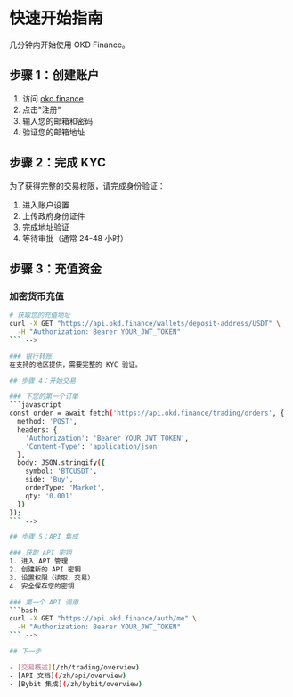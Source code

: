 # 快速开始指南

几分钟内开始使用 OKD Finance。

## 步骤 1：创建账户

1. 访问 [okd.finance](https://okd.finance)
2. 点击"注册"
3. 输入您的邮箱和密码
4. 验证您的邮箱地址

## 步骤 2：完成 KYC

为了获得完整的交易权限，请完成身份验证：

1. 进入账户设置
2. 上传政府身份证件
3. 完成地址验证
4. 等待审批（通常 24-48 小时）

## 步骤 3：充值资金

### 加密货币充值
```bash
# 获取您的充值地址
curl -X GET "https://api.okd.finance/wallets/deposit-address/USDT" \
  -H "Authorization: Bearer YOUR_JWT_TOKEN"
``` -->

### 银行转账
在支持的地区提供，需要完整的 KYC 验证。

## 步骤 4：开始交易

### 下您的第一个订单
```javascript
const order = await fetch('https://api.okd.finance/trading/orders', {
  method: 'POST',
  headers: {
    'Authorization': 'Bearer YOUR_JWT_TOKEN',
    'Content-Type': 'application/json'
  },
  body: JSON.stringify({
    symbol: 'BTCUSDT',
    side: 'Buy',
    orderType: 'Market',
    qty: '0.001'
  })
});
``` -->

## 步骤 5：API 集成

### 获取 API 密钥
1. 进入 API 管理
2. 创建新的 API 密钥
3. 设置权限（读取、交易）
4. 安全保存您的密钥

### 第一个 API 调用
```bash
curl -X GET "https://api.okd.finance/auth/me" \
  -H "Authorization: Bearer YOUR_JWT_TOKEN"
``` -->

## 下一步

- [交易概述](/zh/trading/overview)
- [API 文档](/zh/api/overview)
- [Bybit 集成](/zh/bybit/overview) 